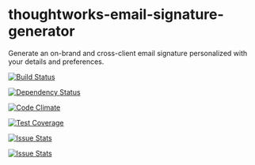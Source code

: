 thoughtworks-email-signature-generator
======================================

Generate an on-brand and cross-client email signature personalized with your details and preferences.

[![Build Status](https://snap-ci.com/andrewshawcare/thoughtworks-email-signature-generator/branch/master/build_image)](https://snap-ci.com/andrewshawcare/thoughtworks-email-signature-generator/branch/master)

[![Dependency Status](https://david-dm.org/andrewshawcare/thoughtworks-email-signature-generator.svg)](https://david-dm.org/andrewshawcare/thoughtworks-email-signature-generator)

[![Code Climate](https://codeclimate.com/github/andrewshawcare/thoughtworks-email-signature-generator/badges/gpa.svg)](https://codeclimate.com/github/andrewshawcare/thoughtworks-email-signature-generator)

[![Test Coverage](https://codeclimate.com/github/andrewshawcare/thoughtworks-email-signature-generator/badges/coverage.svg)](https://codeclimate.com/github/andrewshawcare/thoughtworks-email-signature-generator)

[![Issue Stats](http://issuestats.com/github/andrewshawcare/thoughtworks-email-signature-generator/badge/pr)](http://issuestats.com/github/andrewshawcare/thoughtworks-email-signature-generator)

[![Issue Stats](http://issuestats.com/github/andrewshawcare/thoughtworks-email-signature-generator/badge/issue)](http://issuestats.com/github/andrewshawcare/thoughtworks-email-signature-generator)
